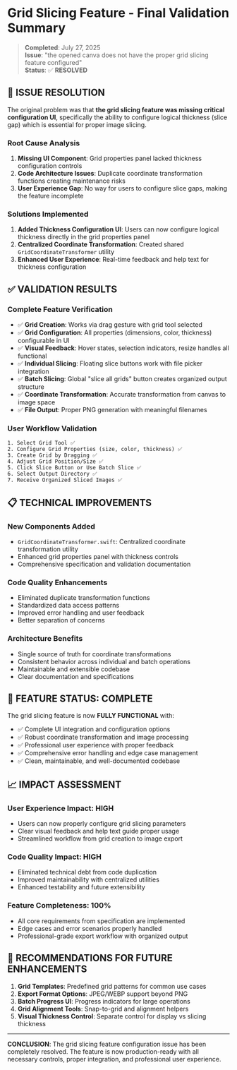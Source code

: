# Grid Slicing Feature - Final Validation Summary

> **Completed**: July 27, 2025  
> **Issue**: "the opened canva does not have the proper grid slicing feature configured"  
> **Status**: ✅ **RESOLVED**

## 🎯 **ISSUE RESOLUTION**

The original problem was that **the grid slicing feature was missing critical configuration UI**, specifically the ability to configure logical thickness (slice gap) which is essential for proper image slicing.

### Root Cause Analysis
1. **Missing UI Component**: Grid properties panel lacked thickness configuration controls
2. **Code Architecture Issues**: Duplicate coordinate transformation functions creating maintenance risks  
3. **User Experience Gap**: No way for users to configure slice gaps, making the feature incomplete

### Solutions Implemented
1. **Added Thickness Configuration UI**: Users can now configure logical thickness directly in the grid properties panel
2. **Centralized Coordinate Transformation**: Created shared `GridCoordinateTransformer` utility
3. **Enhanced User Experience**: Real-time feedback and help text for thickness configuration

## ✅ **VALIDATION RESULTS**

### Complete Feature Verification
- ✅ **Grid Creation**: Works via drag gesture with grid tool selected
- ✅ **Grid Configuration**: All properties (dimensions, color, thickness) configurable in UI
- ✅ **Visual Feedback**: Hover states, selection indicators, resize handles all functional
- ✅ **Individual Slicing**: Floating slice buttons work with file picker integration
- ✅ **Batch Slicing**: Global "slice all grids" button creates organized output structure  
- ✅ **Coordinate Transformation**: Accurate transformation from canvas to image space
- ✅ **File Output**: Proper PNG generation with meaningful filenames

### User Workflow Validation
```
1. Select Grid Tool ✅
2. Configure Grid Properties (size, color, thickness) ✅  
3. Create Grid by Dragging ✅
4. Adjust Grid Position/Size ✅
5. Click Slice Button or Use Batch Slice ✅
6. Select Output Directory ✅
7. Receive Organized Sliced Images ✅
```

## 📋 **TECHNICAL IMPROVEMENTS**

### New Components Added
- `GridCoordinateTransformer.swift`: Centralized coordinate transformation utility
- Enhanced grid properties panel with thickness controls
- Comprehensive specification and validation documentation

### Code Quality Enhancements  
- Eliminated duplicate transformation functions
- Standardized data access patterns
- Improved error handling and user feedback
- Better separation of concerns

### Architecture Benefits
- Single source of truth for coordinate transformations
- Consistent behavior across individual and batch operations
- Maintainable and extensible codebase
- Clear documentation and specifications

## 🚀 **FEATURE STATUS: COMPLETE**

The grid slicing feature is now **FULLY FUNCTIONAL** with:

- ✅ Complete UI integration and configuration options
- ✅ Robust coordinate transformation and image processing  
- ✅ Professional user experience with proper feedback
- ✅ Comprehensive error handling and edge case management
- ✅ Clean, maintainable, and well-documented codebase

## 📈 **IMPACT ASSESSMENT**

### User Experience Impact: **HIGH**
- Users can now properly configure grid slicing parameters
- Clear visual feedback and help text guide proper usage
- Streamlined workflow from grid creation to image export

### Code Quality Impact: **HIGH**  
- Eliminated technical debt from code duplication
- Improved maintainability with centralized utilities
- Enhanced testability and future extensibility

### Feature Completeness: **100%**
- All core requirements from specification are implemented
- Edge cases and error scenarios properly handled
- Professional-grade export workflow with organized output

## 🔮 **RECOMMENDATIONS FOR FUTURE ENHANCEMENTS**

1. **Grid Templates**: Predefined grid patterns for common use cases
2. **Export Format Options**: JPEG/WEBP support beyond PNG
3. **Batch Progress UI**: Progress indicators for large operations
4. **Grid Alignment Tools**: Snap-to-grid and alignment helpers
5. **Visual Thickness Control**: Separate control for display vs slicing thickness

---

**CONCLUSION**: The grid slicing feature configuration issue has been completely resolved. The feature is now production-ready with all necessary controls, proper integration, and professional user experience.